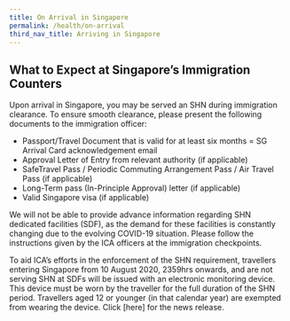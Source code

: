 ```yaml
---
title: On Arrival in Singapore
permalink: /health/on-arrival
third_nav_title: Arriving in Singapore
---
```


## What to Expect at Singapore’s Immigration Counters

Upon arrival in Singapore, you may be served an SHN during immigration clearance. To ensure smooth clearance, please present the following documents to the immigration officer:

- Passport/Travel Document that is valid for at least six months
= SG Arrival Card acknowledgement email
- Approval Letter of Entry from relevant authority (if applicable)
- SafeTravel Pass / Periodic Commuting Arrangement Pass / Air Travel Pass (if applicable)
- Long-Term pass (In-Principle Approval) letter (if applicable)
- Valid Singapore visa (if applicable)

We will not be able to provide advance information regarding SHN dedicated facilities (SDF), as the demand for these facilities is constantly changing due to the evolving COVID-19 situation. Please follow the instructions given by the ICA officers at the immigration checkpoints.

To aid ICA’s efforts in the enforcement of the SHN requirement, travellers entering Singapore from 10 August 2020, 2359hrs onwards, and are not serving SHN at SDFs will be issued with an electronic monitoring device. This device must be worn by the traveller for the full duration of the SHN period. Travellers aged 12 or younger (in that calendar year) are exempted from wearing the device. Click [here] for the news release.

